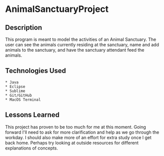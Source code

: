 # AnimalSanctuaryProject

## Description
This program is meant to model the activities of an Animal Sanctuary. The user can see the animals
currently residing at the sanctuary, name and add animals to the sanctuary, and have the sanctuary
attendant feed the animals.

## Technologies Used
	* Java
	* Eclipse
	* Sublime
	* Git/GitHub
	* MacOS Terminal

## Lessons Learned
This project has proven to be too much for me at this moment. Going forward I'll need to ask for more
clarification and help as we go through the workday. I should also make more of an effort for extra
study once I get back home. Perhaps try looking at outside resources for different explanations
of concepts. 
